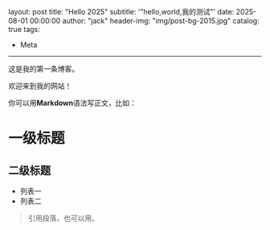 layout:     post
title:      "Hello 2025"
subtitle:   '"hello,world,我的测试"'
date:       2025-08-01 00:00:00
author:     "jack"
header-img: "img/post-bg-2015.jpg"
catalog:    true
tags:
  - Meta
---

这是我的第一条博客。

欢迎来到我的网站！

你可以用**Markdown**语法写正文，比如：

# 一级标题

## 二级标题

- 列表一
- 列表二

> 引用段落，也可以用。
